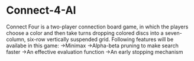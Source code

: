 # Connect-4-AI

Connect Four is a two-player connection board game, in which the players choose a color and then take turns dropping colored discs into a seven-column, six-row vertically suspended grid.
Following features will be availabe in this game:
  ->Minimax
  ->Alpha-beta pruning to make search faster
  ->An effective evaluation function
  ->An early stopping mechanism
